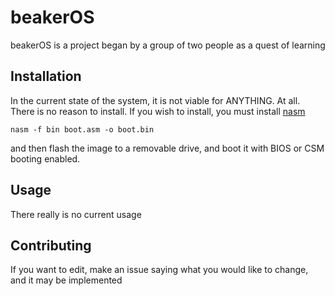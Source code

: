 # beakerOS

beakerOS is a project began by a group of two people as a quest of learning

## Installation

In the current state of the system, it is not viable for ANYTHING. At all. There is no reason to install.
If you wish to install, you must install [nasm](https://nasm.us/)

``nasm -f bin boot.asm -o boot.bin``

and then flash the image to a removable drive, and boot it with BIOS or CSM booting enabled.
## Usage

There really is no current usage

## Contributing

If you want to edit, make an issue saying what you would like to change, and it may be implemented
